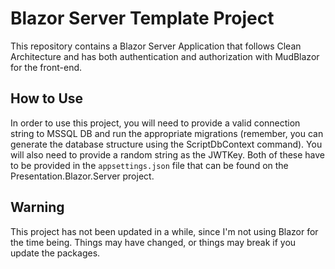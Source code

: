 # Blazor Server Template Project

This repository contains a Blazor Server Application that follows Clean Architecture and has both authentication and authorization with MudBlazor for the front-end. 

## How to Use

In order to use this project, you will need to provide a valid connection string to MSSQL DB and run the appropriate migrations (remember, you can generate the database structure using the ScriptDbContext command). You will also need to provide a random string as the JWTKey. Both of these have to be provided in the `appsettings.json` file that can be found on the Presentation.Blazor.Server project.

## Warning

This project has not been updated in a while, since I'm not using Blazor for the time being. Things may have changed, or things may break if you update the packages.
